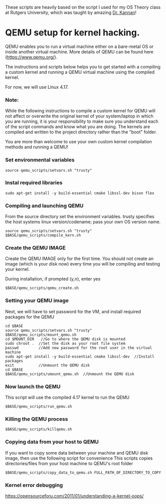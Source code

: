 These scripts are heavily based on the script I used for my OS Theory class at Rutgers University, which was taught by amazing [Dr. Kannan](https://github.com/SudarsunKannan)!


# QEMU setup for kernel hacking.

QEMU enables you to run a virtual machine either on a bare-metal OS or inside another virtual machine. 
More details of QEMU can be found here (https://www.qemu.org/).

The instructions and scripts below helps you to get started with a compiling a custom kernel and running a 
QEMU virtual machine using the compiled kernel.

For now, we will use Linux 4.17.

### Note:  

While the following  instructions to compile a custom kernel for QEMU will not affect or overwrite the original kernel of your system/laptop in which you are running, it is your responsibility to make sure you understand each of the script commands and know what you are doing. The kernels are compiled and written to the project directory rather than the "boot" folder.

You are more than welcome to use your own custom kernel compilation methods and running a QEMU!

### Set environmental variables
```
source qemu_scripts/setvars.sh "trusty"
```

### Instal required libraries
```
sudo apt-get install -y build-essential cmake libssl-dev bison flex
```

### Compiling and launching QEMU 
From the source directory set the environment variables.
trusty specifies the host systems linux version/codename; pass your own OS version name.
```
source qemu_scripts/setvars.sh "trusty"   
$BASE/qemu_scripts/compile_kern.sh
```

### Create the QEMU IMAGE  

Create the QEMU IMAGE only for the first time. You should
not create an image (which is your disk now) every time you will be
compiling and testing your kernel.

During installation, if prompted (y,n), enter yes
```
$BASE/qemu_scripts/qemu_create.sh  
```

### Setting your QEMU image 

Next, we will have to set password for the VM, and install required packages 
for the QEMU
```
cd $BASE 
source qemu_scripts/setvars.sh "trusty"
$BASE/qemu_scripts/mount_qemu.sh
cd $MOUNT_DIR   //Go to where the QEMU disk is mounted
sudo chroot .  //Set the disk as your root file system
passwd         //Add new password for the root user in the virtual machine
sudo apt-get install -y build-essential cmake libssl-dev  //Install packages
exit           //Unmount the QEMU disk
cd $BASE
$BASE/qemu_scripts/umount_qemu.sh  //Unmount the QEMU disk
```

### Now launch the QEMU
This script will use the compiled 4.17 kernel to run the QEMU
```
$BASE/qemu_scripts/run_qemu.sh
```

### Killing the QEMU process
```
$BASE/qemu_scripts/killqemu.sh
```

### Copying data from your host to QEMU
If you want to copy some data between your machine and QEMU disk image, then use the following script for convenience
This scripts copies directories/files from your host machine to QEMU's root folder
```
$BASE/qemu_scripts/copy_data_to_qemu.sh FULL_PATH_OF_DIRECTORY_TO_COPY
```

### Kernel error debugging

https://opensourceforu.com/2011/01/understanding-a-kernel-oops/



